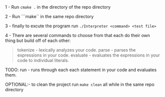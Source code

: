 1 - Run ```cmake .``` in the directory of the repo directory

2 - Run ```make`` in the same repo directory

3 - finally to excute the program run ```./Interpreter <command> <test file>```

4 - There are several commands to choose from that each do their own thing but build off of each other:

  > tokenize - lexically analyzes your code.
  > parse - parses the expressions in your code.
  > evaluate - evaluates the expressions in your code to individual literals.

  TODO: run - runs through each each statement in your code and evaluates them.
  
OPTIONAL:- to clean the project run ```make clean``` all while in the same repo directory
